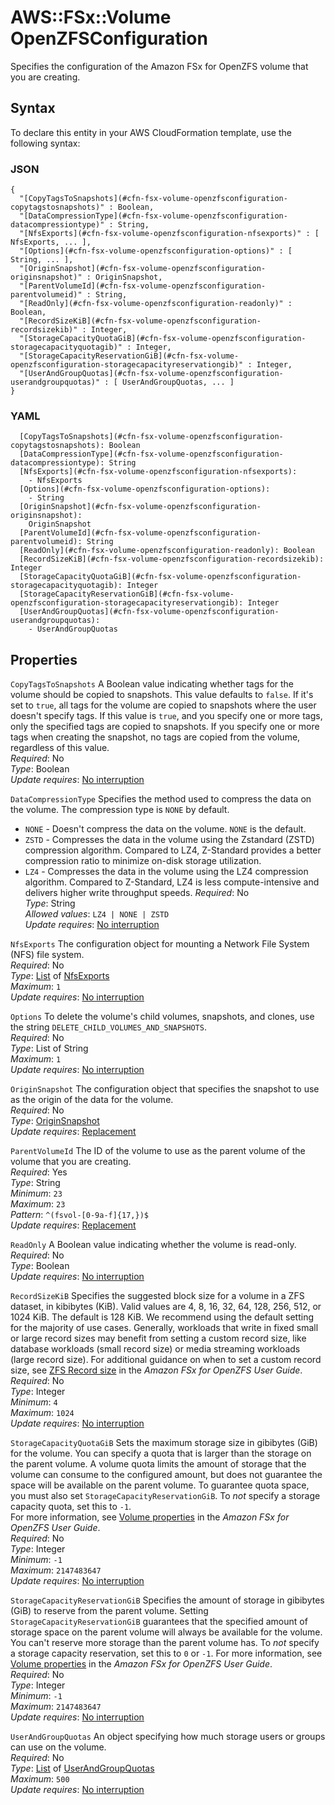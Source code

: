 # AWS::FSx::Volume OpenZFSConfiguration<a name="aws-properties-fsx-volume-openzfsconfiguration"></a>

Specifies the configuration of the Amazon FSx for OpenZFS volume that you are creating\.

## Syntax<a name="aws-properties-fsx-volume-openzfsconfiguration-syntax"></a>

To declare this entity in your AWS CloudFormation template, use the following syntax:

### JSON<a name="aws-properties-fsx-volume-openzfsconfiguration-syntax.json"></a>

```
{
  "[CopyTagsToSnapshots](#cfn-fsx-volume-openzfsconfiguration-copytagstosnapshots)" : Boolean,
  "[DataCompressionType](#cfn-fsx-volume-openzfsconfiguration-datacompressiontype)" : String,
  "[NfsExports](#cfn-fsx-volume-openzfsconfiguration-nfsexports)" : [ NfsExports, ... ],
  "[Options](#cfn-fsx-volume-openzfsconfiguration-options)" : [ String, ... ],
  "[OriginSnapshot](#cfn-fsx-volume-openzfsconfiguration-originsnapshot)" : OriginSnapshot,
  "[ParentVolumeId](#cfn-fsx-volume-openzfsconfiguration-parentvolumeid)" : String,
  "[ReadOnly](#cfn-fsx-volume-openzfsconfiguration-readonly)" : Boolean,
  "[RecordSizeKiB](#cfn-fsx-volume-openzfsconfiguration-recordsizekib)" : Integer,
  "[StorageCapacityQuotaGiB](#cfn-fsx-volume-openzfsconfiguration-storagecapacityquotagib)" : Integer,
  "[StorageCapacityReservationGiB](#cfn-fsx-volume-openzfsconfiguration-storagecapacityreservationgib)" : Integer,
  "[UserAndGroupQuotas](#cfn-fsx-volume-openzfsconfiguration-userandgroupquotas)" : [ UserAndGroupQuotas, ... ]
}
```

### YAML<a name="aws-properties-fsx-volume-openzfsconfiguration-syntax.yaml"></a>

```
  [CopyTagsToSnapshots](#cfn-fsx-volume-openzfsconfiguration-copytagstosnapshots): Boolean
  [DataCompressionType](#cfn-fsx-volume-openzfsconfiguration-datacompressiontype): String
  [NfsExports](#cfn-fsx-volume-openzfsconfiguration-nfsexports): 
    - NfsExports
  [Options](#cfn-fsx-volume-openzfsconfiguration-options): 
    - String
  [OriginSnapshot](#cfn-fsx-volume-openzfsconfiguration-originsnapshot): 
    OriginSnapshot
  [ParentVolumeId](#cfn-fsx-volume-openzfsconfiguration-parentvolumeid): String
  [ReadOnly](#cfn-fsx-volume-openzfsconfiguration-readonly): Boolean
  [RecordSizeKiB](#cfn-fsx-volume-openzfsconfiguration-recordsizekib): Integer
  [StorageCapacityQuotaGiB](#cfn-fsx-volume-openzfsconfiguration-storagecapacityquotagib): Integer
  [StorageCapacityReservationGiB](#cfn-fsx-volume-openzfsconfiguration-storagecapacityreservationgib): Integer
  [UserAndGroupQuotas](#cfn-fsx-volume-openzfsconfiguration-userandgroupquotas): 
    - UserAndGroupQuotas
```

## Properties<a name="aws-properties-fsx-volume-openzfsconfiguration-properties"></a>

`CopyTagsToSnapshots`  <a name="cfn-fsx-volume-openzfsconfiguration-copytagstosnapshots"></a>
A Boolean value indicating whether tags for the volume should be copied to snapshots\. This value defaults to `false`\. If it's set to `true`, all tags for the volume are copied to snapshots where the user doesn't specify tags\. If this value is `true`, and you specify one or more tags, only the specified tags are copied to snapshots\. If you specify one or more tags when creating the snapshot, no tags are copied from the volume, regardless of this value\.  
*Required*: No  
*Type*: Boolean  
*Update requires*: [No interruption](https://docs.aws.amazon.com/AWSCloudFormation/latest/UserGuide/using-cfn-updating-stacks-update-behaviors.html#update-no-interrupt)

`DataCompressionType`  <a name="cfn-fsx-volume-openzfsconfiguration-datacompressiontype"></a>
Specifies the method used to compress the data on the volume\. The compression type is `NONE` by default\.  
+  `NONE` \- Doesn't compress the data on the volume\. `NONE` is the default\.
+  `ZSTD` \- Compresses the data in the volume using the Zstandard \(ZSTD\) compression algorithm\. Compared to LZ4, Z\-Standard provides a better compression ratio to minimize on\-disk storage utilization\.
+  `LZ4` \- Compresses the data in the volume using the LZ4 compression algorithm\. Compared to Z\-Standard, LZ4 is less compute\-intensive and delivers higher write throughput speeds\.
*Required*: No  
*Type*: String  
*Allowed values*: `LZ4 | NONE | ZSTD`  
*Update requires*: [No interruption](https://docs.aws.amazon.com/AWSCloudFormation/latest/UserGuide/using-cfn-updating-stacks-update-behaviors.html#update-no-interrupt)

`NfsExports`  <a name="cfn-fsx-volume-openzfsconfiguration-nfsexports"></a>
The configuration object for mounting a Network File System \(NFS\) file system\.  
*Required*: No  
*Type*: [List](aws-properties-fsx-volume-openzfsconfiguration-nfsexports.md) of [NfsExports](aws-properties-fsx-volume-openzfsconfiguration-nfsexports.md)  
*Maximum*: `1`  
*Update requires*: [No interruption](https://docs.aws.amazon.com/AWSCloudFormation/latest/UserGuide/using-cfn-updating-stacks-update-behaviors.html#update-no-interrupt)

`Options`  <a name="cfn-fsx-volume-openzfsconfiguration-options"></a>
To delete the volume's child volumes, snapshots, and clones, use the string `DELETE_CHILD_VOLUMES_AND_SNAPSHOTS`\.  
*Required*: No  
*Type*: List of String  
*Maximum*: `1`  
*Update requires*: [No interruption](https://docs.aws.amazon.com/AWSCloudFormation/latest/UserGuide/using-cfn-updating-stacks-update-behaviors.html#update-no-interrupt)

`OriginSnapshot`  <a name="cfn-fsx-volume-openzfsconfiguration-originsnapshot"></a>
The configuration object that specifies the snapshot to use as the origin of the data for the volume\.  
*Required*: No  
*Type*: [OriginSnapshot](aws-properties-fsx-volume-openzfsconfiguration-originsnapshot.md)  
*Update requires*: [Replacement](https://docs.aws.amazon.com/AWSCloudFormation/latest/UserGuide/using-cfn-updating-stacks-update-behaviors.html#update-replacement)

`ParentVolumeId`  <a name="cfn-fsx-volume-openzfsconfiguration-parentvolumeid"></a>
The ID of the volume to use as the parent volume of the volume that you are creating\.  
*Required*: Yes  
*Type*: String  
*Minimum*: `23`  
*Maximum*: `23`  
*Pattern*: `^(fsvol-[0-9a-f]{17,})$`  
*Update requires*: [Replacement](https://docs.aws.amazon.com/AWSCloudFormation/latest/UserGuide/using-cfn-updating-stacks-update-behaviors.html#update-replacement)

`ReadOnly`  <a name="cfn-fsx-volume-openzfsconfiguration-readonly"></a>
A Boolean value indicating whether the volume is read\-only\.  
*Required*: No  
*Type*: Boolean  
*Update requires*: [No interruption](https://docs.aws.amazon.com/AWSCloudFormation/latest/UserGuide/using-cfn-updating-stacks-update-behaviors.html#update-no-interrupt)

`RecordSizeKiB`  <a name="cfn-fsx-volume-openzfsconfiguration-recordsizekib"></a>
Specifies the suggested block size for a volume in a ZFS dataset, in kibibytes \(KiB\)\. Valid values are 4, 8, 16, 32, 64, 128, 256, 512, or 1024 KiB\. The default is 128 KiB\. We recommend using the default setting for the majority of use cases\. Generally, workloads that write in fixed small or large record sizes may benefit from setting a custom record size, like database workloads \(small record size\) or media streaming workloads \(large record size\)\. For additional guidance on when to set a custom record size, see [ ZFS Record size](https://docs.aws.amazon.com/fsx/latest/OpenZFSGuide/performance.html#record-size-performance) in the *Amazon FSx for OpenZFS User Guide*\.  
*Required*: No  
*Type*: Integer  
*Minimum*: `4`  
*Maximum*: `1024`  
*Update requires*: [No interruption](https://docs.aws.amazon.com/AWSCloudFormation/latest/UserGuide/using-cfn-updating-stacks-update-behaviors.html#update-no-interrupt)

`StorageCapacityQuotaGiB`  <a name="cfn-fsx-volume-openzfsconfiguration-storagecapacityquotagib"></a>
Sets the maximum storage size in gibibytes \(GiB\) for the volume\. You can specify a quota that is larger than the storage on the parent volume\. A volume quota limits the amount of storage that the volume can consume to the configured amount, but does not guarantee the space will be available on the parent volume\. To guarantee quota space, you must also set `StorageCapacityReservationGiB`\. To *not* specify a storage capacity quota, set this to `-1`\.   
For more information, see [Volume properties](https://docs.aws.amazon.com/fsx/latest/OpenZFSGuide/managing-volumes.html#volume-properties) in the *Amazon FSx for OpenZFS User Guide*\.  
*Required*: No  
*Type*: Integer  
*Minimum*: `-1`  
*Maximum*: `2147483647`  
*Update requires*: [No interruption](https://docs.aws.amazon.com/AWSCloudFormation/latest/UserGuide/using-cfn-updating-stacks-update-behaviors.html#update-no-interrupt)

`StorageCapacityReservationGiB`  <a name="cfn-fsx-volume-openzfsconfiguration-storagecapacityreservationgib"></a>
Specifies the amount of storage in gibibytes \(GiB\) to reserve from the parent volume\. Setting `StorageCapacityReservationGiB` guarantees that the specified amount of storage space on the parent volume will always be available for the volume\. You can't reserve more storage than the parent volume has\. To *not* specify a storage capacity reservation, set this to `0` or `-1`\. For more information, see [Volume properties](https://docs.aws.amazon.com/fsx/latest/OpenZFSGuide/managing-volumes.html#volume-properties) in the *Amazon FSx for OpenZFS User Guide*\.  
*Required*: No  
*Type*: Integer  
*Minimum*: `-1`  
*Maximum*: `2147483647`  
*Update requires*: [No interruption](https://docs.aws.amazon.com/AWSCloudFormation/latest/UserGuide/using-cfn-updating-stacks-update-behaviors.html#update-no-interrupt)

`UserAndGroupQuotas`  <a name="cfn-fsx-volume-openzfsconfiguration-userandgroupquotas"></a>
An object specifying how much storage users or groups can use on the volume\.  
*Required*: No  
*Type*: [List](aws-properties-fsx-volume-openzfsconfiguration-userandgroupquotas.md) of [UserAndGroupQuotas](aws-properties-fsx-volume-openzfsconfiguration-userandgroupquotas.md)  
*Maximum*: `500`  
*Update requires*: [No interruption](https://docs.aws.amazon.com/AWSCloudFormation/latest/UserGuide/using-cfn-updating-stacks-update-behaviors.html#update-no-interrupt)